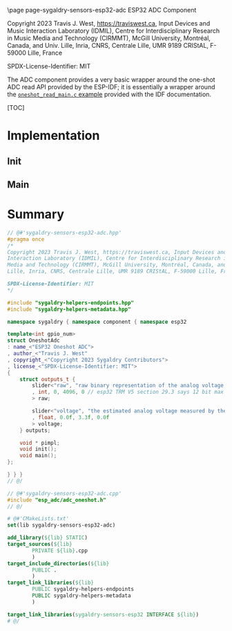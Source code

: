 \page page-sygaldry-sensors-esp32-adc ESP32 ADC Component

Copyright 2023 Travis J. West, https://traviswest.ca, Input Devices and Music
Interaction Laboratory (IDMIL), Centre for Interdisciplinary Research in Music
Media and Technology (CIRMMT), McGill University, Montréal, Canada, and Univ.
Lille, Inria, CNRS, Centrale Lille, UMR 9189 CRIStAL, F-59000 Lille, France

SPDX-License-Identifier: MIT

The ADC component provides a very basic wrapper around the one-shot ADC read
API provided by the ESP-IDF; it is essentially a wrapper around the
[`oneshot_read_main.c` example](https://github.com/espressif/esp-idf/blob/v5.1-rc1/examples/peripherals/adc/oneshot_read/main/oneshot_read_main.c)
provided with the IDF documentation.

[TOC]

# Implementation

## Init

## Main

# Summary

```cpp
// @#'sygaldry-sensors-esp32-adc.hpp'
#pragma once
/*
Copyright 2023 Travis J. West, https://traviswest.ca, Input Devices and Music
Interaction Laboratory (IDMIL), Centre for Interdisciplinary Research in Music
Media and Technology (CIRMMT), McGill University, Montréal, Canada, and Univ.
Lille, Inria, CNRS, Centrale Lille, UMR 9189 CRIStAL, F-59000 Lille, France

SPDX-License-Identifier: MIT
*/

#include "sygaldry-helpers-endpoints.hpp"
#include "sygaldry-helpers-metadata.hpp"

namespace sygaldry { namespace component { namespace esp32

template<int gpio_num>
struct OneshotAdc
: name_<"ESP32 Oneshot ADC">
, author_<"Travis J. West"
, copyright_<"Copyright 2023 Sygaldry Contributors">
, license_<"SPDX-License-Identifier: MIT">
{
    struct outputs_t {
        slider<"raw", "raw binary representation of the analog voltage measured by the ADC"
        , int, 0, 4096, 0 // esp32 TRM V5 section 29.3 says 12 bit max resolution
        > raw;

        slider<"voltage", "the estimated analog voltage measured by the ADC"
        , float, 0.0f, 3.3f, 0.0f
        > voltage;
    } outputs;

    void * pimpl;
    void init();
    void main();
};

} } }
// @/

// @#'sygaldry-sensors-esp32-adc.cpp'
#include "esp_adc/adc_oneshot.h"
// @/
```

```cmake
# @#'CMakeLists.txt'
set(lib sygaldry-sensors-esp32-adc)

add_library(${lib} STATIC)
target_sources(${lib}
        PRIVATE ${lib}.cpp
        )
target_include_directories(${lib}
        PUBLIC .
        )
target_link_libraries(${lib}
        PUBLIC sygaldry-helpers-endpoints
        PUBLIC sygaldry-helpers-metadata
        )

target_link_libraries(sygaldry-sensors-esp32 INTERFACE ${lib})
# @/
```

